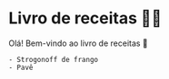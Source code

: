 # Livro de receitas :man_cook:

Olá! Bem-vindo ao livro de receitas :wave:

	- Strogonoff de frango
	- Pavê 
